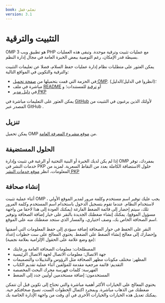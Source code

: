 ```yaml
---
book: تعلم-قفل
version: 3.1
---
```


# التثبيت والترقية

OMP 3 هو تطبيق ويب PHP مع عمليات تثبيت وترقية موحدة. وتبقى هذه العمليات بسيطة قدر الإمكان، رغم التوصية ببعض الخبرة العامة في مجال إدارة النظم.

يمكن العثور على متطلبات نظام إدارة عمليات حفظ السلام، فضلا عن تعليمات التثبيت والترقية والتكوين في المواقع التالية:

* في الحزمة التي قمت بتحميلها من [صفحة تحميل OMP](https://pkp.sfu.ca/omp/omp_download/). (انظروا في الدليل/الدليل)؛
* مباشرة في ملف [README](https://pkp.sfu.ca/omp/README) أو [ترقية](https://pkp.sfu.ca/omp/UPGRADE) للمستندات؛ و
* في [دليل مدير PKP](https://docs.pkp.sfu.ca/admin-guide/)

يمكن العثور على التعليمات مباشرة في [GitHub](https://github.com/pkp/omp) لأولئك الذين يرغبون في التثبيت من المصدر عبر GitHub .

## تنزيل

يمكن تحميل OMP من [موقع مشروع المعرفة العامة](https://pkp.sfu.ca/omp/omp_download/).

## الحلول المستضيفة

إذا لم يكن لديك الخبرة أو البنية التحتية أو الرغبة في تثبيت وإدارة OMP بمفردك، توفر خدمات النشر في PKP حلول الاستضافة الكاملة بعدد من النقاط السعرية. لمزيد من المعلومات، انظر [موقع خدمات النشر PKP](https://pkpservices.sfu.ca/)

## إنشاء صحافة

أثناء عملية تثبيت OMP ، يجب عليك توفير اسم مستخدم وكلمة مرور لمدير الموقع الأولي لاستخدام النظام. عندما تقوم بتسجيل الدخول باستخدام اسم المستخدم وكلمة المرور تلك، سيتم إحضار إلى قائمة الضغط الفارغة (يمكنك العودة إلى هذا لاحقا من واجهة مسؤول الموقع). يمكنك إنشاء ضغطتك الجديدة بالنقر على خيار إضافة الصحافة وتوفير اسم الصحافة الخاص بك، وصف اختياري، والمسار الذي ستجد ضغطتك منه على الموقع.

النقر على الحفظ في حوار الصحافة إضافة سيؤدي إلى حفظ المعلومات التي أضفتها وإحضارك إلى معالج إنشاء الضغط على الضغط. يحتوي المعالج على ست خطوات إعداد (مع وضع علامة على الحقول الإلزامية بعلامة نجمية):

* المصطلحات: معلومات الصحافة العامة ورعايتك
* جهة الاتصال: معلومات الاتصال لجهة الاتصال الرئيسية
* المظهر: مختلف مكونات مظهر الصحافة مثل الرؤوس والتذييلات والتصميمات
* التقديم: قائمة مرجعية مقدمة للمؤلفين أثناء عملية تقديم الكتاب
* الفهرسة: كلمات فهرسة محرك البحث المخصصة
* المستخدمون: إضافة مستخدمين أوليين جدد إلى الضغط

يحتوي المعالج على الخيارات الأكثر أهمية مباشرة والتي تحتاج إلى تكوين قبل أن تتمكن ضغطتك من الذهاب مباشرة. وبمجرد اكتمال الخطوات الست، تصبح صحافتكم حية. يمكنك تعديل هذه الخيارات والخيارات الأخرى في أي وقت من واجهة الإدارة الخاصة بك.
